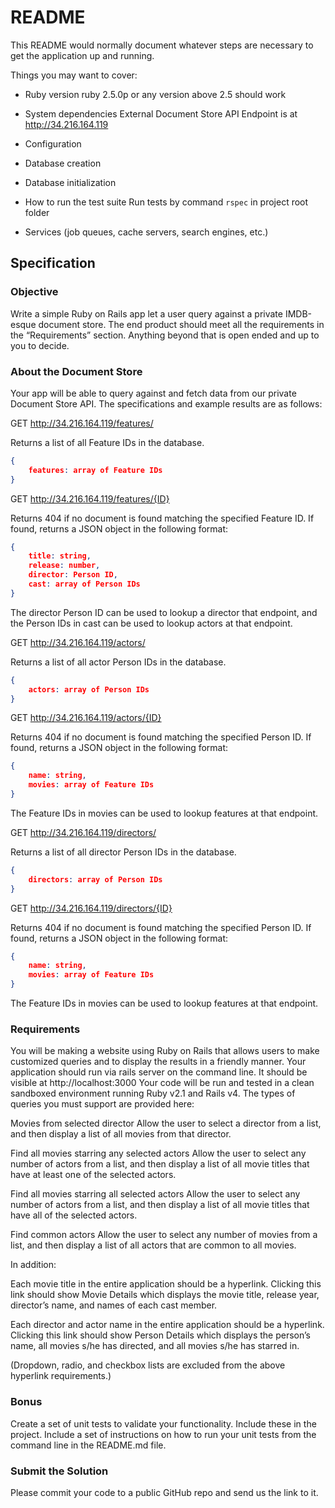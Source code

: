 # README

This README would normally document whatever steps are necessary to get the
application up and running.

Things you may want to cover:

* Ruby version
ruby 2.5.0p or any version above 2.5 should work

* System dependencies
External Document Store API Endpoint is at http://34.216.164.119

* Configuration

* Database creation

* Database initialization

* How to run the test suite
Run tests by command `rspec` in project root folder

* Services (job queues, cache servers, search engines, etc.)

## Specification

### Objective

Write a simple Ruby on Rails app let a user query against a private IMDB-esque document store.  The end product should meet all the requirements in the “Requirements” section.  Anything beyond that is open ended and up to you to decide.

### About the Document Store

Your app will be able to query against and fetch data from our private Document Store API. The specifications and example results are as follows:

GET http://34.216.164.119/features/

Returns a list of all Feature IDs in the database.
```json
{
	features: array of Feature IDs
}
```

GET http://34.216.164.119/features/{ID}

Returns 404 if no document is found matching the specified Feature ID.  If found, returns a JSON object in the following format:

```json
{
	title: string,
	release: number,
	director: Person ID,
	cast: array of Person IDs
}
```

The director Person ID can be used to lookup a director that endpoint, and the Person IDs in cast can be used to lookup actors at that endpoint.


GET http://34.216.164.119/actors/

Returns a list of all actor Person IDs in the database.

```json
{
	actors: array of Person IDs
}
```


GET http://34.216.164.119/actors/{ID}

Returns 404 if no document is found matching the specified Person ID.  If found, returns a JSON object in the following format:

```json
{
	name: string,
	movies: array of Feature IDs
}
```

The Feature IDs in movies can be used to lookup features at that endpoint.


GET http://34.216.164.119/directors/

Returns a list of all director Person IDs in the database.

```json
{
	directors: array of Person IDs
}
```

GET http://34.216.164.119/directors/{ID}

Returns 404 if no document is found matching the specified Person ID.  If found, returns a JSON object in the following format:

```json
{
	name: string,
	movies: array of Feature IDs
}
```

The Feature IDs in movies can be used to lookup features at that endpoint.

### Requirements

You will be making a website using Ruby on Rails that allows users to make customized queries and to display the results in a friendly manner. Your application should run via  rails server on the command line. It should be visible at http://localhost:3000 Your code will be run and tested in a clean sandboxed environment running Ruby v2.1 and Rails v4. The types of queries you must support are provided here:

Movies from selected director
Allow the user to select a director from a list, and then display a list of all movies from that director.

Find all movies starring any selected actors
Allow the user to select any number of actors from a list, and then display a list of all movie titles that have at least one of the selected actors.

Find all movies starring all selected actors
Allow the user to select any number of actors from a list, and then display a list of all movie titles that have all of the selected actors.

Find common actors
Allow the user to select any number of movies from a list, and then display a list of all actors that are common to all movies.

In addition:

Each movie title in the entire application should be a hyperlink.  Clicking this link should show Movie Details which displays the movie title, release year, director’s name, and names of each cast member.

Each director and actor name in the entire application should be a hyperlink.  Clicking this link should show Person Details which displays the person’s name, all movies s/he has directed, and all movies s/he has starred in.

(Dropdown, radio, and checkbox lists are excluded from the above hyperlink requirements.)

### Bonus

Create a set of unit tests to validate your functionality.  Include these in the project.  Include a set of instructions on how to run your unit tests from the command line in the README.md file.

### Submit the Solution

Please commit your code to a public GitHub repo and send us the link to it.

